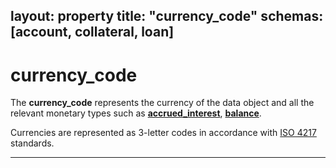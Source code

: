 layout:		property
title:		"currency_code"
schemas:	[account, collateral, loan]
---

# currency_code
The **currency_code** represents the currency of the data object and all the relevant monetary types such as [**accrued_interest**][acc], [**balance**][bal]. 

Currencies are represented as 3-letter codes in accordance with [ISO 4217][iso4217] standards.
 
---
[acc]: https://github.com/suadelabs/fire/blob/master/documentation/accrued_interest.md
[bal]: https://github.com/suadelabs/fire/blob/master/documentation/balance.md
[iso4217]: https://en.wikipedia.org/wiki/ISO_4217